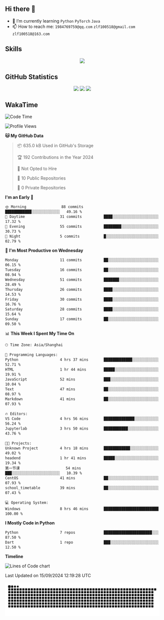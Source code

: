## Hi there 👋

- 🌱 I’m currently learning `Python` `PyTorch` `Java`
- 📫 How to reach me: `1984769759@qq.com` `zlf100518@gmail.com` `zlf100518@163.com`

## Skills
<div align="center"> <img src="https://skillicons.dev/icons?i=python,linux,git,github,html,css,js" /> </div>

## GitHub Statistics

<div align="center">
  <img src="https://github-readme-stats.vercel.app/api?username=mrcchenfeng&show_icons=true&theme=tokyonight" />
  <img src="https://github-readme-stats.vercel.app/api/top-langs/?username=mrcchenfeng&show_icons=true&theme=tokyonight" />
  <img src="https://github-readme-activity-graph.vercel.app/graph?username=mrcchenfeng&theme=xcode" />
</div>

## WakaTime

<!--START_SECTION:waka-->
![Code Time](http://img.shields.io/badge/Code%20Time-91%20hrs%209%20mins-blue)

![Profile Views](http://img.shields.io/badge/Profile%20Views-0-blue)

**🐱 My GitHub Data** 

> 📦 635.0 kB Used in GitHub's Storage 
 > 
> 🏆 192 Contributions in the Year 2024
 > 
> 🚫 Not Opted to Hire
 > 
> 📜 10 Public Repositories 
 > 
> 🔑 0 Private Repositories 
 > 
**I'm an Early 🐤** 

```text
🌞 Morning                88 commits          ████████████░░░░░░░░░░░░░   49.16 % 
🌆 Daytime                31 commits          ████░░░░░░░░░░░░░░░░░░░░░   17.32 % 
🌃 Evening                55 commits          ████████░░░░░░░░░░░░░░░░░   30.73 % 
🌙 Night                  5 commits           █░░░░░░░░░░░░░░░░░░░░░░░░   02.79 % 
```
📅 **I'm Most Productive on Wednesday** 

```text
Monday                   11 commits          ██░░░░░░░░░░░░░░░░░░░░░░░   06.15 % 
Tuesday                  16 commits          ██░░░░░░░░░░░░░░░░░░░░░░░   08.94 % 
Wednesday                51 commits          ███████░░░░░░░░░░░░░░░░░░   28.49 % 
Thursday                 26 commits          ████░░░░░░░░░░░░░░░░░░░░░   14.53 % 
Friday                   30 commits          ████░░░░░░░░░░░░░░░░░░░░░   16.76 % 
Saturday                 28 commits          ████░░░░░░░░░░░░░░░░░░░░░   15.64 % 
Sunday                   17 commits          ██░░░░░░░░░░░░░░░░░░░░░░░   09.50 % 
```


📊 **This Week I Spent My Time On** 

```text
🕑︎ Time Zone: Asia/Shanghai

💬 Programming Languages: 
Python                   4 hrs 37 mins       █████████████░░░░░░░░░░░░   52.71 % 
HTML                     1 hr 44 mins        █████░░░░░░░░░░░░░░░░░░░░   19.91 % 
JavaScript               52 mins             ███░░░░░░░░░░░░░░░░░░░░░░   10.04 % 
Text                     47 mins             ██░░░░░░░░░░░░░░░░░░░░░░░   08.97 % 
Markdown                 41 mins             ██░░░░░░░░░░░░░░░░░░░░░░░   07.93 % 

🔥 Editors: 
VS Code                  4 hrs 56 mins       ██████████████░░░░░░░░░░░   56.24 % 
Jupyterlab               3 hrs 50 mins       ███████████░░░░░░░░░░░░░░   43.76 % 

🐱‍💻 Projects: 
Unknown Project          4 hrs 18 mins       ████████████░░░░░░░░░░░░░   49.02 % 
headend                  1 hr 41 mins        █████░░░░░░░░░░░░░░░░░░░░   19.34 % 
第一节课                     54 mins             ███░░░░░░░░░░░░░░░░░░░░░░   10.39 % 
CentOS                   41 mins             ██░░░░░░░░░░░░░░░░░░░░░░░   07.93 % 
school_timetable         39 mins             ██░░░░░░░░░░░░░░░░░░░░░░░   07.43 % 

💻 Operating System: 
Windows                  8 hrs 46 mins       █████████████████████████   100.00 % 
```

**I Mostly Code in Python** 

```text
Python                   7 repos             ██████████████████████░░░   87.50 % 
Dart                     1 repo              ███░░░░░░░░░░░░░░░░░░░░░░   12.50 % 
```



**Timeline**

![Lines of Code chart](https://raw.githubusercontent.com/mrcchenfeng/mrcchenfeng/main/assets/bar_graph.png)


 Last Updated on 15/09/2024 12:19:28 UTC
<!--END_SECTION:waka-->

<div align="center"><img src="./assets/github-snake-dark.svg" /></div>
